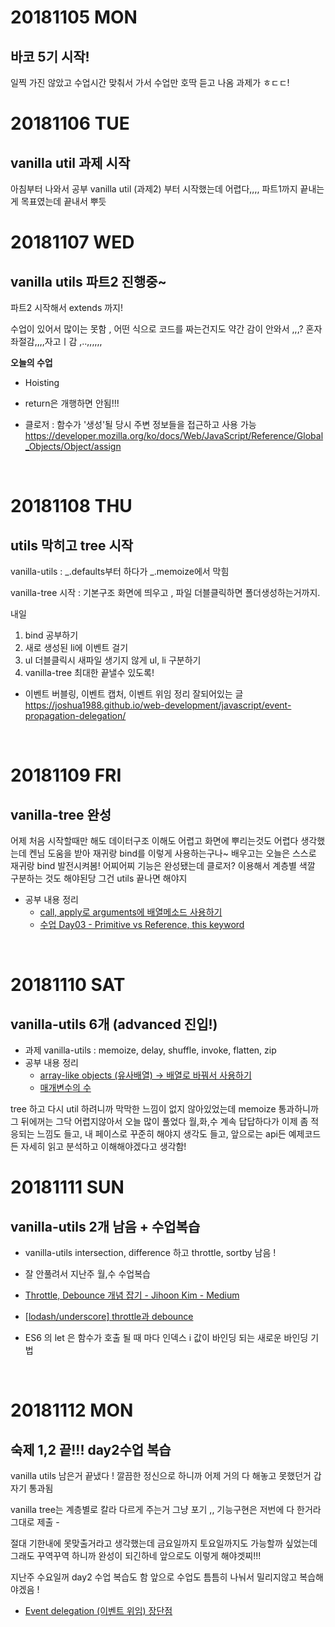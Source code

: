 # 20181105 MON
## 바코 5기 시작!

일찍 가진 않았고 수업시간 맞춰서 가서 
수업만 호딱 듣고 나옴 
과제가 ㅎㄷㄷ!
<br />


# 20181106 TUE
## vanilla util 과제 시작

아침부터 나와서 공부
vanilla util (과제2) 부터 시작했는데 어렵다,,,,
파트1까지 끝내는게 목표였는데 끝내서 뿌듯
<br />


# 20181107 WED
## vanilla utils 파트2 진행중~

파트2 시작해서 extends 까지! 

수업이 있어서 많이는 못함 ,
어떤 식으로 코드를 짜는건지도 약간 감이 안와서 ,,,? 
혼자 좌절감,,,,자고ㅣ감 ,..,,,,,,


**오늘의 수업**
- Hoisting
- return은 개행하면 안됨!!!

- 클로저 : 함수가 '생성'될 당시 주변 정보들을 접근하고 사용 가능 
https://developer.mozilla.org/ko/docs/Web/JavaScript/Reference/Global_Objects/Object/assign
<br />


# 20181108 THU
## utils 막히고 tree 시작


vanilla-utils
: _.defaults부터 하다가 _.memoize에서 막힘 

vanilla-tree 시작 
: 기본구조 화면에 띄우고 , 파일 더블클릭하면 폴더생성하는거까지.

내일
1. bind 공부하기
2. 새로 생성된 li에 이벤트 걸기
3. ul 더블클릭시 새파일 생기지 않게 ul, li 구분하기
4. vanilla-tree 최대한 끝낼수 있도록!


- 이벤트 버블링, 이벤트 캡처, 이벤트 위임
정리 잘되어있는 글
https://joshua1988.github.io/web-development/javascript/event-propagation-delegation/
<br />


# 20181109 FRI
## vanilla-tree 완성

어제 처음 시작할때만 해도 데이터구조 이해도 어렵고 화면에 뿌리는것도 어렵다 생각했는데 
켄님 도움을 받아 재귀랑 bind를 이렇게 사용하는구나~ 배우고는 오늘은 스스로 재귀랑 bind 발전시켜봄! 
어찌어찌 기능은 완성됐는데 클로저? 이용해서 계층별 색깔 구분하는 것도 해야된당 
그건 utils 끝나면 해야지

- 공부 내용 정리
  - [call, apply로 arguments에 배열메소드 사용하기](http://choinashil.blog.me/221394939396)
  - [수업 Day03 - Primitive vs Reference, this keyword](http://choinashil.blog.me/221395673130)
<br />


# 20181110 SAT
## vanilla-utils 6개 (advanced 진입!)

- 과제 vanilla-utils : memoize, delay, shuffle, invoke, flatten, zip
- 공부 내용 정리 
  - [array-like objects (유사배열) -> 배열로 바꿔서 사용하기](http://choinashil.blog.me/221395779814)
  - [매개변수의 수](http://choinashil.blog.me/221395739529)

tree 하고 다시 util 하려니까 막막한 느낌이 없지 않아있었는데 memoize 통과하니까 그 뒤에꺼는 그닥 어렵지않아서 오늘 많이 풀었다 
월,화,수 계속 답답하다가 이제 좀 적응되는 느낌도 들고, 내 페이스로 꾸준히 해야지 생각도 들고,
앞으로는 api든 예제코드든 자세히 읽고 분석하고 이해해야겠다고 생각함!
<br />


# 20181111 SUN
## vanilla-utils 2개 남음 + 수업복습

- vanilla-utils
intersection, difference 하고 
throttle, sortby 남음 ! 

- 잘 안풀려서 지난주 월,수 수업복습

- [Throttle, Debounce 개념 잡기 - Jihoon Kim - Medium](https://medium.com/@progjh/throttle-debounce-%EA%B0%9C%EB%85%90-%EC%9E%A1%EA%B8%B0-19cea2e85a9f)
- [[lodash/underscore] throttle과 debounce](https://hyunseob.github.io/2016/04/24/throttle-and-debounce/)
- ES6 의 let 은 함수가 호출 될 때 마다 인덱스 i 값이 바인딩 되는 새로운 바인딩 기법
<br />


# 20181112 MON
## 숙제 1,2 끝!!! day2수업 복습

vanilla utils 남은거 끝냈다 !
깔끔한 정신으로 하니까 어제 거의 다 해놓고 못했던거 갑자기 통과됨 

vanilla tree는 계층별로 칼라 다르게 주는거 그냥 포기 ,, 
기능구현은 저번에 다 한거라 그대로 제출 - 

절대 기한내에 못맞출거라고 생각했는데 
금요일까지 토요일까지도 가능할까 싶었는데 
그래도 꾸역꾸역 하니까 완성이 되긴하네 
앞으로도 이렇게 해야겟찌!!!

지난주 수요일꺼 day2 수업 복습도 함 
앞으로 수업도 틈틈히 나눠서 밀리지않고 복습해야겠음 !

- [Event delegation (이벤트 위임) 장단점](http://paiai.tistory.com/42)
